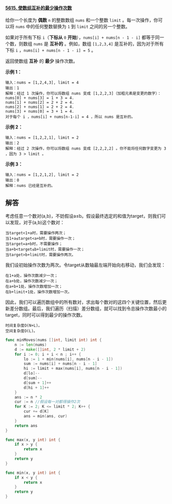 #### [5615. 使数组互补的最少操作次数](https://leetcode-cn.com/problems/minimum-moves-to-make-array-complementary/)

给你一个长度为 **偶数** `n` 的整数数组 `nums` 和一个整数 `limit` 。每一次操作，你可以将 `nums` 中的任何整数替换为 `1` 到 `limit` 之间的另一个整数。

如果对于所有下标 `i`（**下标从** `0` **开始**），`nums[i] + nums[n - 1 - i]` 都等于同一个数，则数组 `nums` 是 **互补的** 。例如，数组 `[1,2,3,4]` 是互补的，因为对于所有下标 `i` ，`nums[i] + nums[n - 1 - i] = 5` 。

返回使数组 **互补** 的 **最少** 操作次数。

 

**示例 1：**

```
输入：nums = [1,2,4,3], limit = 4
输出：1
解释：经过 1 次操作，你可以将数组 nums 变成 [1,2,2,3]（加粗元素是变更的数字）：
nums[0] + nums[3] = 1 + 3 = 4.
nums[1] + nums[2] = 2 + 2 = 4.
nums[2] + nums[1] = 2 + 2 = 4.
nums[3] + nums[0] = 3 + 1 = 4.
对于每个 i ，nums[i] + nums[n-1-i] = 4 ，所以 nums 是互补的。
```

**示例 2：**

```
输入：nums = [1,2,2,1], limit = 2
输出：2
解释：经过 2 次操作，你可以将数组 nums 变成 [2,2,2,2] 。你不能将任何数字变更为 3 ，因为 3 > limit 。
```

**示例 3：**

```
输入：nums = [1,2,1,2], limit = 2
输出：0
解释：nums 已经是互补的。
```

## 解答

考虑任意一个数对(a,b)，不妨假设a≤b。假设最终选定的和值为target，则我们可以发现，对于(a,b)这个数对：

    当target<1+a时，需要操作两次；
    当1+a≤target<a+b时，需要操作一次；
    当target=a+b时，不需要操作；
    当a+b<target≤b+limit时，需要操作一次；
    当target>b+limit时，需要操作两次。

我们设初始操作次数为两次。令target从数轴最左端开始向右移动，我们会发现：

    在1+a处，操作次数减少一次；
    在a+b处，操作次数减少一次；
    在a+b+1处，操作次数增加一次；
    在b+limit+1处，操作次数增加一次。

因此，我们可以遍历数组中的所有数对，求出每个数对的这四个关键位置，然后更新差分数组。最后，我们遍历（扫描）差分数组，就可以找到令总操作次数最小的target，同时可以得到最少的操作次数。

    时间复杂度O(N+L)。
    空间复杂度O(L)。

```go
func minMoves(nums []int, limit int) int {
	n := len(nums)
	d := make([]int, 2 * limit + 2)
	for i := 0; i + i < n ; i++ {
        lo := 1 + min(nums[i], nums[n - i - 1])
        sum := nums[i] + nums[n - i - 1]
        hi := limit + max(nums[i], nums[n - i - 1])
        d[lo]--
        d[sum]--
        d[sum + 1]++
        d[hi + 1]++
	}
	ans := n * 2
    cur := n //假设每一对都得操作2次
	for K := 2; K <= limit * 2; K++ {
        cur += d[K]
        ans = min(ans, cur)
	}
	return ans
}

func max(x, y int) int {
	if x > y {
		return x
	}
	return y
}

func min(x, y int) int {
	if x < y {
		return x
	}
	return y
}
```

